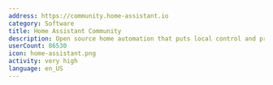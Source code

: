 ```yaml
---
address: https://community.home-assistant.io
category: Software
title: Home Assistant Community
description: Open source home automation that puts local control and privacy first.
userCount: 86530
icon: home-assistant.png
activity: very high
language: en_US
---
```

